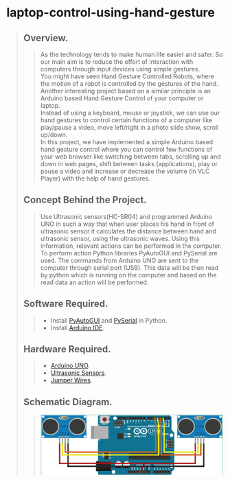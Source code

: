 # laptop-control-using-hand-gesture
>## Overview.
>>As the technology tends to make human life easier and safer. So our main aim is to reduce the effort of interaction with computers through input devices using simple gestures.<br/>
>>You might have seen Hand Gesture Controlled Robots, where the motion of a robot is controlled by the gestures of the hand. Another interesting project based on a similar principle is an Arduino based Hand Gesture Control of your computer or laptop.<br/>
>>Instead of using a keyboard, mouse or joystick, we can use our hand gestures to control certain functions of a computer like play/pause a video, move left/right in a photo slide show, scroll up/down.<br/>
>>In this project, we have implemented a simple Arduino based hand gesture control where you can control few functions of your web browser like switching between tabs, scrolling up and down in web pages, shift between tasks (applications), play or pause a video and increase or decrease the volume (in VLC Player) with the help of hand gestures.
> ## Concept Behind the Project.
>>Use Ultrasonic sensors(HC-SR04) and programmed Arduino UNO in such a way that when user places his hand in front of ultrasonic sensor it calculates the distance between hand and ultrasonic sensor, using the ultrasonic waves. Using this information, relevant actions can be performed in the computer. To perform action Python libraries PyAutoGUI and PySerial are used. The commands from Arduino UNO are sent to the computer through serial port (USB). This data will be then read by python which is running on the computer and based on the read data an action will be performed.
> ## Software Required.
>>* Install [PyAutoGUI](https://pypi.org/project/PyAutoGUI/) and [PySerial](https://pypi.org/project/pyserial/) in Python.<br />
>>* Install [Arduino IDE](https://www.arduino.cc/en/Main/Software).<br />
> ## Hardware Required.
>> * [Arduino UNO](https://store.arduino.cc/usa/arduino-uno-rev3).<br/>
>> * [Ultrasonic Sensors](https://robu.in/product/hc-sr04-ultrasonic-range-finder/?gclid=CjwKCAjw7O_pBRA3EiwA_lmtfhdPhclsBEp8riz5Os2FtJFf30t5UDnhAv21UPSZosoca0b1NaYAUBoCkY4QAvD_BwE).<br/>
>> * [Jumper Wires](https://robu.in/product/10cm-male-male-breadboard-jumper-dupont-2-54mm-1p-1p-cable-40-pcs/?gclid=CjwKCAjw7O_pBRA3EiwA_lmtfgbsVQTj2kGlzIAA7qb7-5LkZTz87cXwq5MkohiqGgTeiT6JLM-iNBoCqy0QAvD_BwE).<br/>
> ## Schematic Diagram.
>> ![](arduino-schematic.png)

